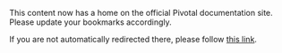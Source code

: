 <meta http-equiv="refresh" content="10; url=http://docs.pivotal.io/tiledev/tile-generator.html" />

This content now has a home on the official Pivotal documentation site. Please update your bookmarks accordingly.

If you are not automatically redirected there, please follow [this link](http://docs.pivotal.io/tiledev/tile-generator.html).

